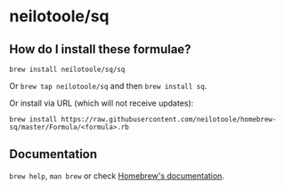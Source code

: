 # neilotoole/sq



## How do I install these formulae?
`brew install neilotoole/sq/sq`

Or `brew tap neilotoole/sq` and then `brew install sq`.

Or install via URL (which will not receive updates):

```
brew install https://raw.githubusercontent.com/neilotoole/homebrew-sq/master/Formula/<formula>.rb
```

## Documentation
`brew help`, `man brew` or check [Homebrew's documentation](https://docs.brew.sh).
